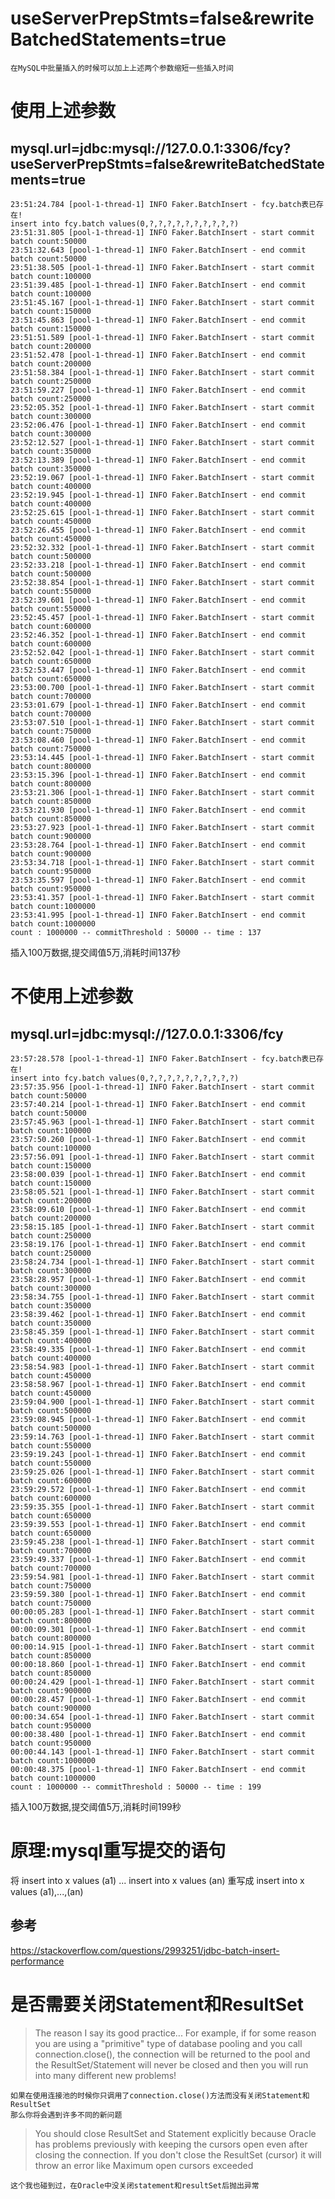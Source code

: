 # useServerPrepStmts=false&rewriteBatchedStatements=true
    在MySQL中批量插入的时候可以加上上述两个参数缩短一些插入时间
# 使用上述参数
## mysql.url=jdbc:mysql://127.0.0.1:3306/fcy?useServerPrepStmts=false&rewriteBatchedStatements=true  
    23:51:24.784 [pool-1-thread-1] INFO Faker.BatchInsert - fcy.batch表已存在!  
    insert into fcy.batch values(0,?,?,?,?,?,?,?,?,?,?)  
    23:51:31.805 [pool-1-thread-1] INFO Faker.BatchInsert - start commit batch count:50000  
    23:51:32.643 [pool-1-thread-1] INFO Faker.BatchInsert - end commit batch count:50000  
    23:51:38.505 [pool-1-thread-1] INFO Faker.BatchInsert - start commit batch count:100000  
    23:51:39.485 [pool-1-thread-1] INFO Faker.BatchInsert - end commit batch count:100000  
    23:51:45.167 [pool-1-thread-1] INFO Faker.BatchInsert - start commit batch count:150000  
    23:51:45.863 [pool-1-thread-1] INFO Faker.BatchInsert - end commit batch count:150000  
    23:51:51.589 [pool-1-thread-1] INFO Faker.BatchInsert - start commit batch count:200000  
    23:51:52.478 [pool-1-thread-1] INFO Faker.BatchInsert - end commit batch count:200000  
    23:51:58.384 [pool-1-thread-1] INFO Faker.BatchInsert - start commit batch count:250000  
    23:51:59.227 [pool-1-thread-1] INFO Faker.BatchInsert - end commit batch count:250000  
    23:52:05.352 [pool-1-thread-1] INFO Faker.BatchInsert - start commit batch count:300000  
    23:52:06.476 [pool-1-thread-1] INFO Faker.BatchInsert - end commit batch count:300000  
    23:52:12.527 [pool-1-thread-1] INFO Faker.BatchInsert - start commit batch count:350000  
    23:52:13.389 [pool-1-thread-1] INFO Faker.BatchInsert - end commit batch count:350000  
    23:52:19.067 [pool-1-thread-1] INFO Faker.BatchInsert - start commit batch count:400000  
    23:52:19.945 [pool-1-thread-1] INFO Faker.BatchInsert - end commit batch count:400000  
    23:52:25.615 [pool-1-thread-1] INFO Faker.BatchInsert - start commit batch count:450000  
    23:52:26.455 [pool-1-thread-1] INFO Faker.BatchInsert - end commit batch count:450000  
    23:52:32.332 [pool-1-thread-1] INFO Faker.BatchInsert - start commit batch count:500000  
    23:52:33.218 [pool-1-thread-1] INFO Faker.BatchInsert - end commit batch count:500000  
    23:52:38.854 [pool-1-thread-1] INFO Faker.BatchInsert - start commit batch count:550000  
    23:52:39.601 [pool-1-thread-1] INFO Faker.BatchInsert - end commit batch count:550000  
    23:52:45.457 [pool-1-thread-1] INFO Faker.BatchInsert - start commit batch count:600000  
    23:52:46.352 [pool-1-thread-1] INFO Faker.BatchInsert - end commit batch count:600000  
    23:52:52.042 [pool-1-thread-1] INFO Faker.BatchInsert - start commit batch count:650000  
    23:52:53.447 [pool-1-thread-1] INFO Faker.BatchInsert - end commit batch count:650000    
    23:53:00.700 [pool-1-thread-1] INFO Faker.BatchInsert - start commit batch count:700000   
    23:53:01.679 [pool-1-thread-1] INFO Faker.BatchInsert - end commit batch count:700000  
    23:53:07.510 [pool-1-thread-1] INFO Faker.BatchInsert - start commit batch count:750000  
    23:53:08.460 [pool-1-thread-1] INFO Faker.BatchInsert - end commit batch count:750000  
    23:53:14.445 [pool-1-thread-1] INFO Faker.BatchInsert - start commit batch count:800000  
    23:53:15.396 [pool-1-thread-1] INFO Faker.BatchInsert - end commit batch count:800000  
    23:53:21.306 [pool-1-thread-1] INFO Faker.BatchInsert - start commit batch count:850000  
    23:53:21.930 [pool-1-thread-1] INFO Faker.BatchInsert - end commit batch count:850000  
    23:53:27.923 [pool-1-thread-1] INFO Faker.BatchInsert - start commit batch count:900000  
    23:53:28.764 [pool-1-thread-1] INFO Faker.BatchInsert - end commit batch count:900000      
    23:53:34.718 [pool-1-thread-1] INFO Faker.BatchInsert - start commit batch count:950000    
    23:53:35.597 [pool-1-thread-1] INFO Faker.BatchInsert - end commit batch count:950000  
    23:53:41.357 [pool-1-thread-1] INFO Faker.BatchInsert - start commit batch count:1000000   
    23:53:41.995 [pool-1-thread-1] INFO Faker.BatchInsert - end commit batch count:1000000   
    count : 1000000 -- commitThreshold : 50000 -- time : 137    

插入100万数据,提交阈值5万,消耗时间137秒
# 不使用上述参数
## mysql.url=jdbc:mysql://127.0.0.1:3306/fcy
    23:57:28.578 [pool-1-thread-1] INFO Faker.BatchInsert - fcy.batch表已存在!  
    insert into fcy.batch values(0,?,?,?,?,?,?,?,?,?,?)  
    23:57:35.956 [pool-1-thread-1] INFO Faker.BatchInsert - start commit batch count:50000  
    23:57:40.214 [pool-1-thread-1] INFO Faker.BatchInsert - end commit batch count:50000  
    23:57:45.963 [pool-1-thread-1] INFO Faker.BatchInsert - start commit batch count:100000  
    23:57:50.260 [pool-1-thread-1] INFO Faker.BatchInsert - end commit batch count:100000  
    23:57:56.091 [pool-1-thread-1] INFO Faker.BatchInsert - start commit batch count:150000  
    23:58:00.039 [pool-1-thread-1] INFO Faker.BatchInsert - end commit batch count:150000  
    23:58:05.521 [pool-1-thread-1] INFO Faker.BatchInsert - start commit batch count:200000  
    23:58:09.610 [pool-1-thread-1] INFO Faker.BatchInsert - end commit batch count:200000  
    23:58:15.185 [pool-1-thread-1] INFO Faker.BatchInsert - start commit batch count:250000  
    23:58:19.176 [pool-1-thread-1] INFO Faker.BatchInsert - end commit batch count:250000  
    23:58:24.734 [pool-1-thread-1] INFO Faker.BatchInsert - start commit batch count:300000  
    23:58:28.957 [pool-1-thread-1] INFO Faker.BatchInsert - end commit batch count:300000  
    23:58:34.755 [pool-1-thread-1] INFO Faker.BatchInsert - start commit batch count:350000  
    23:58:39.462 [pool-1-thread-1] INFO Faker.BatchInsert - end commit batch count:350000  
    23:58:45.359 [pool-1-thread-1] INFO Faker.BatchInsert - start commit batch count:400000  
    23:58:49.335 [pool-1-thread-1] INFO Faker.BatchInsert - end commit batch count:400000  
    23:58:54.983 [pool-1-thread-1] INFO Faker.BatchInsert - start commit batch count:450000  
    23:58:58.967 [pool-1-thread-1] INFO Faker.BatchInsert - end commit batch count:450000  
    23:59:04.900 [pool-1-thread-1] INFO Faker.BatchInsert - start commit batch count:500000  
    23:59:08.945 [pool-1-thread-1] INFO Faker.BatchInsert - end commit batch count:500000  
    23:59:14.763 [pool-1-thread-1] INFO Faker.BatchInsert - start commit batch count:550000  
    23:59:19.243 [pool-1-thread-1] INFO Faker.BatchInsert - end commit batch count:550000  
    23:59:25.026 [pool-1-thread-1] INFO Faker.BatchInsert - start commit batch count:600000  
    23:59:29.572 [pool-1-thread-1] INFO Faker.BatchInsert - end commit batch count:600000  
    23:59:35.355 [pool-1-thread-1] INFO Faker.BatchInsert - start commit batch count:650000  
    23:59:39.553 [pool-1-thread-1] INFO Faker.BatchInsert - end commit batch count:650000  
    23:59:45.238 [pool-1-thread-1] INFO Faker.BatchInsert - start commit batch count:700000  
    23:59:49.337 [pool-1-thread-1] INFO Faker.BatchInsert - end commit batch count:700000    
    23:59:54.981 [pool-1-thread-1] INFO Faker.BatchInsert - start commit batch count:750000  
    23:59:59.380 [pool-1-thread-1] INFO Faker.BatchInsert - end commit batch count:750000  
    00:00:05.283 [pool-1-thread-1] INFO Faker.BatchInsert - start commit batch count:800000  
    00:00:09.301 [pool-1-thread-1] INFO Faker.BatchInsert - end commit batch count:800000  
    00:00:14.915 [pool-1-thread-1] INFO Faker.BatchInsert - start commit batch count:850000  
    00:00:18.860 [pool-1-thread-1] INFO Faker.BatchInsert - end commit batch count:850000  
    00:00:24.429 [pool-1-thread-1] INFO Faker.BatchInsert - start commit batch count:900000  
    00:00:28.457 [pool-1-thread-1] INFO Faker.BatchInsert - end commit batch count:900000  
    00:00:34.654 [pool-1-thread-1] INFO Faker.BatchInsert - start commit batch count:950000  
    00:00:38.480 [pool-1-thread-1] INFO Faker.BatchInsert - end commit batch count:950000  
    00:00:44.143 [pool-1-thread-1] INFO Faker.BatchInsert - start commit batch count:1000000   
    00:00:48.375 [pool-1-thread-1] INFO Faker.BatchInsert - end commit batch count:1000000   
    count : 1000000 -- commitThreshold : 50000 -- time : 199 

插入100万数据,提交阈值5万,消耗时间199秒
# 原理:mysql重写提交的语句
将
insert into x values (a1)
...
insert into x values (an)
重写成
insert into x values (a1),...,(an)

## 参考
https://stackoverflow.com/questions/2993251/jdbc-batch-insert-performance
# 是否需要关闭Statement和ResultSet
>The reason I say its good practice... For example, if for some reason you are using a "primitive" type of database pooling and you call connection.close(), the connection will be returned to the pool and the ResultSet/Statement will never be closed and then you will run into many different new problems!

	如果在使用连接池的时候你只调用了connection.close()方法而没有关闭Statement和ResultSet
	那么你将会遇到许多不同的新问题
>You should close ResultSet and Statement explicitly because Oracle has problems previously with keeping the cursors open even after closing the connection. If you don't close the ResultSet (cursor) it will throw an error like Maximum open cursors exceeded

    这个我也碰到过，在Oracle中没关闭statement和resultSet后抛出异常

